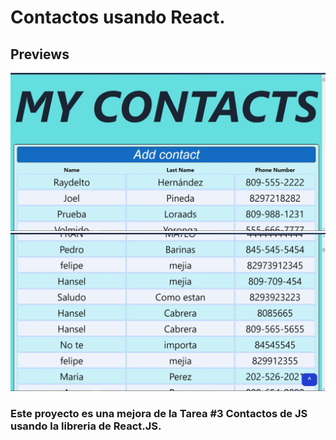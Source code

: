 # Contactos usando React.
## Previews

!["Preview"](src/images/Preview_1.jpg)
!["Preview"](src/images/Preview_2.jpg)

### Este proyecto es una mejora de la Tarea #3 Contactos de JS usando la libreria de React.JS.

